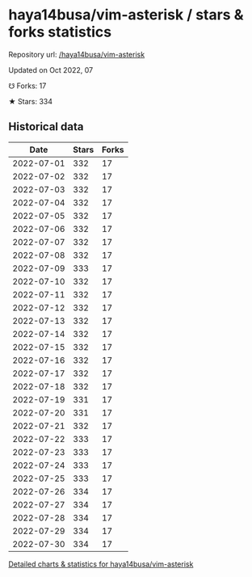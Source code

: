 # haya14busa/vim-asterisk / stars & forks statistics

Repository url: [/haya14busa/vim-asterisk](https://github.com/haya14busa/vim-asterisk)

Updated on Oct 2022, 07

☋ Forks: 17

★ Stars: 334

## Historical data
| Date | Stars | Forks |
|------|-------|-------|
| 2022-07-01 | 332 | 17 | 
| 2022-07-02 | 332 | 17 | 
| 2022-07-03 | 332 | 17 | 
| 2022-07-04 | 332 | 17 | 
| 2022-07-05 | 332 | 17 | 
| 2022-07-06 | 332 | 17 | 
| 2022-07-07 | 332 | 17 | 
| 2022-07-08 | 332 | 17 | 
| 2022-07-09 | 333 | 17 | 
| 2022-07-10 | 332 | 17 | 
| 2022-07-11 | 332 | 17 | 
| 2022-07-12 | 332 | 17 | 
| 2022-07-13 | 332 | 17 | 
| 2022-07-14 | 332 | 17 | 
| 2022-07-15 | 332 | 17 | 
| 2022-07-16 | 332 | 17 | 
| 2022-07-17 | 332 | 17 | 
| 2022-07-18 | 332 | 17 | 
| 2022-07-19 | 331 | 17 | 
| 2022-07-20 | 331 | 17 | 
| 2022-07-21 | 332 | 17 | 
| 2022-07-22 | 333 | 17 | 
| 2022-07-23 | 333 | 17 | 
| 2022-07-24 | 333 | 17 | 
| 2022-07-25 | 333 | 17 | 
| 2022-07-26 | 334 | 17 | 
| 2022-07-27 | 334 | 17 | 
| 2022-07-28 | 334 | 17 | 
| 2022-07-29 | 334 | 17 | 
| 2022-07-30 | 334 | 17 | 


[Detailed charts & statistics for haya14busa/vim-asterisk](https://reviewgithub.com/rep/haya14busa/vim-asterisk)
